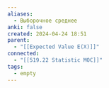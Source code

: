 ```yaml
---
aliases:
  - Выборочное среднее
anki: false
created: 2024-04-24 18:51
parent:
  - "[[Expected Value E(X)]]"
connected:
  - "[[519.22 Statistic MOC]]"
tags:
  - empty
---
```





